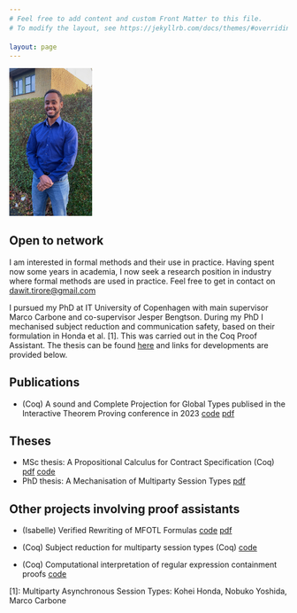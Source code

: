 ```yaml
---
# Feel free to add content and custom Front Matter to this file.
# To modify the layout, see https://jekyllrb.com/docs/themes/#overriding-theme-defaults

layout: page
---
```


<img src="assets/dawit_photo.jpeg" width="150" alt="">

## Open to network
I am interested in formal methods and their use in practice. Having
spent now some years in academia, I now seek a research position in
industry where formal methods are used in practice. Feel free to get
in contact on dawit.tirore@gmail.com 

I pursued my PhD at IT University of Copenhagen with main 
supervisor Marco Carbone and co-supervisor Jesper Bengtson.
During my PhD I mechanised subject reduction and communication safety,
based on their formulation in Honda et al. [1]. This was carried out
in the Coq Proof Assistant. The thesis can be found
[here](/assets/thesis.pdf) and links for developments are provided
below. 

## Publications 
* (Coq) A sound and Complete Projection for Global Types publised in the
Interactive Theorem Proving conference in 2023
[code](https://github.com/Tirore96/projection) [pdf](/assets/itp.pdf)

## Theses
* MSc thesis: A Propositional Calculus for Contract Specification (Coq) 
  [pdf](/assets/report.pdf) [code](https://github.com/Tirore96/csl_derivatives)
* PhD thesis: A Mechanisation of Multiparty Session Types [pdf](/assets/thesis.pdf)


## Other projects involving proof assistants
* (Isabelle) Verified Rewriting of MFOTL Formulas
  [code](https://github.com/Tirore96/verimon-rewriting) [pdf](/assets/mfotl.pdf)

* (Coq) Subject reduction for multiparty session types (Coq)
  [code](https://github.com/Tirore96/subject_reduction)

* (Coq) Computational interpretation of regular expression containment
  proofs [code](https://github.com/Tirore96/containment)



\[1\]: Multiparty Asynchronous Session Types: Kohei Honda, Nobuko Yoshida, Marco Carbone
